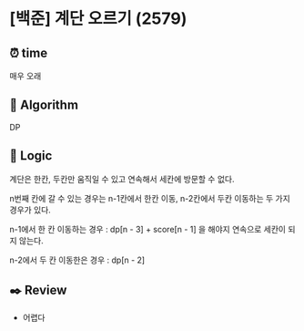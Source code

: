 # [백준] 계단 오르기 (2579)
## ⏰ time
매우 오래

## 📌 Algorithm
DP

## 📍 Logic
계단은 한칸, 두칸만 움직일 수 있고 연속해서 세칸에 방문할 수 없다.

n번째 칸에 갈 수 있는 경우는 n-1칸에서 한칸 이동, n-2칸에서 두칸 이동하는 두 가지 경우가 있다.

n-1에서 한 칸 이동하는 경우 : dp[n - 3] + score[n - 1] 을 해야지 연속으로 세칸이 되지 않는다.

n-2에서 두 칸 이동한은 경우 : dp[n - 2]

## ✒️ Review
- 어렵다
